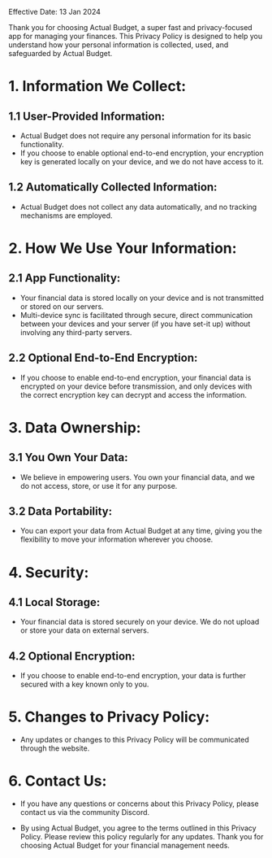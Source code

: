 Effective Date: 13 Jan 2024

Thank you for choosing Actual Budget, a super fast and privacy-focused app for managing your finances. This Privacy Policy is designed to help you understand how your personal information is collected, used, and safeguarded by Actual Budget.

# 1. Information We Collect:
## 1.1 User-Provided Information:

- Actual Budget does not require any personal information for its basic functionality.
- If you choose to enable optional end-to-end encryption, your encryption key is generated locally on your device, and we do not have access to it.

## 1.2 Automatically Collected Information:

- Actual Budget does not collect any data automatically, and no tracking mechanisms are employed.

# 2. How We Use Your Information:
## 2.1 App Functionality:

- Your financial data is stored locally on your device and is not transmitted or stored on our servers.
- Multi-device sync is facilitated through secure, direct communication between your devices and your server (if you have set-it up) without involving any third-party servers.

## 2.2 Optional End-to-End Encryption:

- If you choose to enable end-to-end encryption, your financial data is encrypted on your device before transmission, and only devices with the correct encryption key can decrypt and access the information.

# 3. Data Ownership:
## 3.1 You Own Your Data:

- We believe in empowering users. You own your financial data, and we do not access, store, or use it for any purpose.

## 3.2 Data Portability:

- You can export your data from Actual Budget at any time, giving you the flexibility to move your information wherever you choose.

# 4. Security:
## 4.1 Local Storage:

- Your financial data is stored securely on your device. We do not upload or store your data on external servers.

## 4.2 Optional Encryption:

- If you choose to enable end-to-end encryption, your data is further secured with a key known only to you.

# 5. Changes to Privacy Policy:

- Any updates or changes to this Privacy Policy will be communicated through the website.

# 6. Contact Us:

- If you have any questions or concerns about this Privacy Policy, please contact us via the community Discord.

- By using Actual Budget, you agree to the terms outlined in this Privacy Policy. Please review this policy regularly for any updates. Thank you for choosing Actual Budget for your financial management needs.
